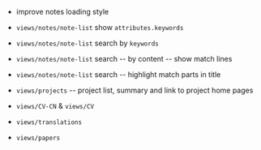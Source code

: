 - improve notes loading style
- `views/notes/note-list` show `attributes.keywords`
- `views/notes/note-list` search by `keywords`

- `views/notes/note-list` search -- by content -- show match lines
- `views/notes/note-list` search -- highlight match parts in title

- `views/projects` -- project list, summary and link to project home pages
- `views/CV-CN` & `views/CV`
- `views/translations`
- `views/papers`
